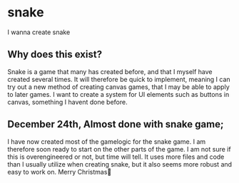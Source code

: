 # snake

I wanna create snake

## Why does this exist?

Snake is a game that many has created before, and that I myself have created several times. It will therefore be quick to implement, meaning I can try out a new method of creating canvas games, that I may be able to apply to later games. I want to create a system for UI elements such as buttons in canvas, something I havent done before.

## December 24th, Almost done with snake game;

I have now created most of the gamelogic for the snake game. I am therefore soon ready to start on the other parts of the game. I am not sure if this is overengineered or not, but time will tell. It uses more files and code than I usually utilize when creating snake, but it also seems more robust and easy to work on. Merry Christmas🌲

